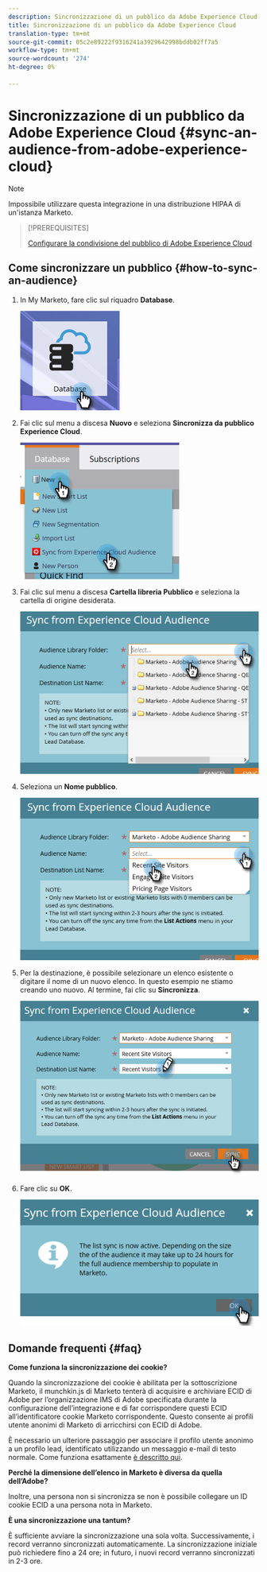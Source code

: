 ```yaml
---
description: Sincronizzazione di un pubblico da Adobe Experience Cloud - Documenti Marketo - Documentazione del prodotto
title: Sincronizzazione di un pubblico da Adobe Experience Cloud
translation-type: tm+mt
source-git-commit: 05c2e89222f9316241a3929642998bddb02ff7a5
workflow-type: tm+mt
source-wordcount: '274'
ht-degree: 0%

---
```



# Sincronizzazione di un pubblico da Adobe Experience Cloud {#sync-an-audience-from-adobe-experience-cloud}

>[!NOTE]
>
>Impossibile utilizzare questa integrazione in una distribuzione HIPAA di un&#39;istanza Marketo.

>[!PREREQUISITES]
>
>[Configurare la condivisione del pubblico di Adobe Experience Cloud](/help/marketo/product-docs/core-marketo-concepts/miscellaneous/set-up-adobe-experience-cloud-audience-sharing.md)

## Come sincronizzare un pubblico {#how-to-sync-an-audience}

1. In My Marketo, fare clic sul riquadro **Database**.

   ![](assets/sync-an-audience-from-adobe-experience-cloud-1.png)

1. Fai clic sul menu a discesa **Nuovo** e seleziona **Sincronizza da pubblico Experience Cloud**.

   ![](assets/sync-an-audience-from-adobe-experience-cloud-2.png)

1. Fai clic sul menu a discesa **Cartella libreria Pubblico** e seleziona la cartella di origine desiderata.

   ![](assets/sync-an-audience-from-adobe-experience-cloud-3.png)

1. Seleziona un **Nome pubblico**.

   ![](assets/sync-an-audience-from-adobe-experience-cloud-4.png)

1. Per la destinazione, è possibile selezionare un elenco esistente o digitare il nome di un nuovo elenco. In questo esempio ne stiamo creando uno nuovo. Al termine, fai clic su **Sincronizza**.

   ![](assets/sync-an-audience-from-adobe-experience-cloud-5.png)

1. Fare clic su **OK**.

   ![](assets/sync-an-audience-from-adobe-experience-cloud-6.png)

## Domande frequenti {#faq}

**Come funziona la sincronizzazione dei cookie?**

Quando la sincronizzazione dei cookie è abilitata per la sottoscrizione Marketo, il munchkin.js di Marketo tenterà di acquisire e archiviare ECID di Adobe per l’organizzazione IMS di Adobe specificata durante la configurazione dell’integrazione e di far corrispondere questi ECID all’identificatore cookie Marketo corrispondente. Questo consente ai profili utente anonimi di Marketo di arricchirsi con ECID di Adobe.

È necessario un ulteriore passaggio per associare il profilo utente anonimo a un profilo lead, identificato utilizzando un messaggio e-mail di testo normale. Come funziona esattamente [è descritto qui](/help/marketo/product-docs/reporting/basic-reporting/report-activity/tracking-anonymous-activity-and-people.md).

**Perché la dimensione dell’elenco in Marketo è diversa da quella dell’Adobe?**

Inoltre, una persona non si sincronizza se non è possibile collegare un ID cookie ECID a una persona nota in Marketo.

**È una sincronizzazione una tantum?**

È sufficiente avviare la sincronizzazione una sola volta. Successivamente, i record verranno sincronizzati automaticamente. La sincronizzazione iniziale può richiedere fino a 24 ore; in futuro, i nuovi record verranno sincronizzati in 2-3 ore.
